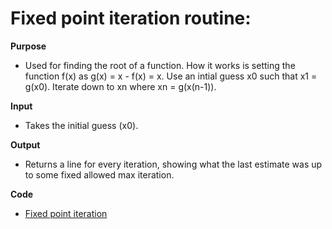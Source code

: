 # Fixed point iteration routine:

**Purpose**
- Used for finding the root of a function. How it works is setting the function f(x) as g(x) = x - f(x) = x.
Use an intial guess x0 such that x1 = g(x0). Iterate down to xn where xn = g(x(n-1)).

**Input**
- Takes the initial guess (x0).

**Output**
- Returns a line for every iteration, showing what the last estimate was up to some fixed allowed max iteration.

**Code**
- [Fixed point iteration](https://github.com/adflanders/math4610/blob/master/src/fixedPt.cpp)
